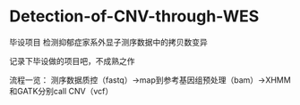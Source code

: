 # Detection-of-CNV-through-WES
毕设项目 检测抑郁症家系外显子测序数据中的拷贝数变异

记录下毕设做的项目吧，不成熟之作

流程一览：
测序数据质控（fastq）->map到参考基因组预处理（bam）->XHMM和GATK分别call CNV（vcf）
